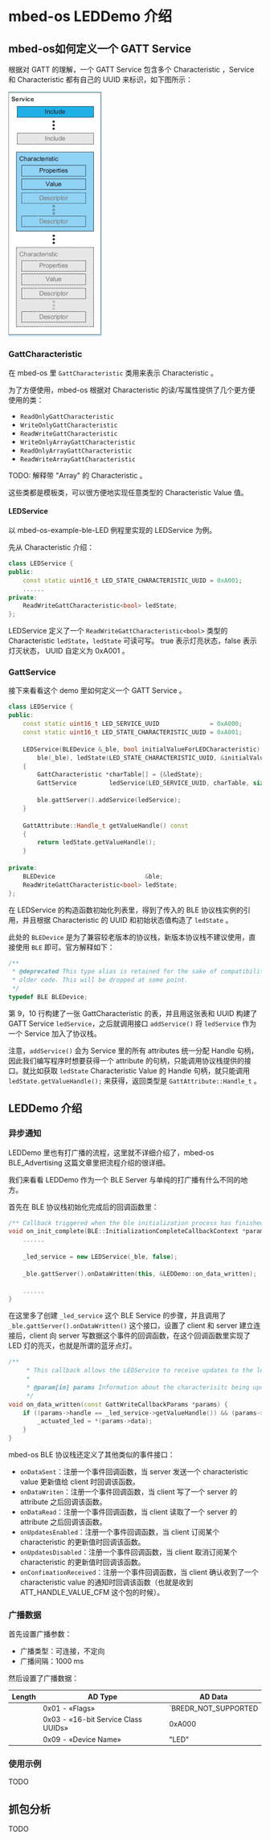 # mbed-os LEDDemo 介绍

## mbed-os如何定义一个 GATT Service

根据对 GATT 的理解，一个 GATT Service 包含多个 Characteristic ，Service 和 Characteristic 都有自己的 UUID 来标识，如下图所示：

<img src="images/image-20201203224720869.png" alt="image-20201203224720869" style="zoom:50%;" />

### GattCharacteristic 

在 mbed-os 里 `GattCharacteristic` 类用来表示 Characteristic 。

为了方便使用，mbed-os 根据对 Characteristic 的读/写属性提供了几个更方便使用的类：

- `ReadOnlyGattCharacteristic`
- `WriteOnlyGattCharacteristic`
- `ReadWriteGattCharacteristic`
- `WriteOnlyArrayGattCharacteristic`
- `ReadOnlyArrayGattCharacteristic`
- `ReadWriteArrayGattCharacteristic`

TODO: 解释带 "Array" 的 Characteristic 。

这些类都是模板类，可以很方便地实现任意类型的 Characteristic Value 值。

#### LEDService

以 mbed-os-example-ble-LED 例程里实现的 LEDService 为例。

先从 Characteristic 介绍：

```C++
class LEDService {
public:
	const static uint16_t LED_STATE_CHARACTERISTIC_UUID = 0xA001;
    ......
private:
    ReadWriteGattCharacteristic<bool> ledState; 
};
```

LEDService 定义了一个 `ReadWriteGattCharacteristic<bool>` 类型的 Characteristic `ledState`，`ledState` 可读可写。 true 表示灯亮状态，false 表示灯灭状态， UUID 自定义为 0xA001 。

### GattService

接下来看看这个 demo 里如何定义一个 GATT Service 。

```C++
class LEDService {
public:
    const static uint16_t LED_SERVICE_UUID              = 0xA000;
    const static uint16_t LED_STATE_CHARACTERISTIC_UUID = 0xA001;

    LEDService(BLEDevice &_ble, bool initialValueForLEDCharacteristic) :
        ble(_ble), ledState(LED_STATE_CHARACTERISTIC_UUID, &initialValueForLEDCharacteristic)
    {
        GattCharacteristic *charTable[] = {&ledState};
        GattService         ledService(LED_SERVICE_UUID, charTable, sizeof(charTable) / sizeof(GattCharacteristic *));

        ble.gattServer().addService(ledService);
    }

    GattAttribute::Handle_t getValueHandle() const
    {
        return ledState.getValueHandle();
    }

private:
    BLEDevice                         &ble;
    ReadWriteGattCharacteristic<bool> ledState; 
};
```

在 LEDService 的构造函数初始化列表里，得到了传入的 BLE 协议栈实例的引用，并且根据 Characteristic 的 UUID 和初始状态值构造了 `ledState` 。

此处的 `BLEDevice` 是为了兼容较老版本的协议栈，新版本协议栈不建议使用，直接使用 `BLE` 即可。官方解释如下：

```C++
/**
 * @deprecated This type alias is retained for the sake of compatibility with
 * older code. This will be dropped at some point.
 */
typedef BLE BLEDevice;
```

第 9，10 行构建了一张 GattCharacteristic 的表，并且用这张表和 UUID 构建了 GATT Service `ledService`，之后就调用接口 `addService()` 将 `ledService` 作为一个 Service 加入了协议栈。

注意，`addService()` 会为 Service 里的所有 attributes 统一分配 Handle 句柄，因此我们编写程序时想要获得一个 attribute 的句柄，只能调用协议栈提供的接口。就比如获取 `ledState` Characteristic Value 的 Handle 句柄，就只能调用 `ledState.getValueHandle();` 来获得，返回类型是 `GattAttribute::Handle_t` 。

## LEDDemo 介绍

### 异步通知

LEDDemo 里也有打广播的流程，这里就不详细介绍了，mbed-os BLE_Advertising 这篇文章里把流程介绍的很详细。

我们来看看 LEDDemo 作为一个 BLE Server 与单纯的打广播有什么不同的地方。

首先在 BLE 协议栈初始化完成后的回调函数里：

```C++
/** Callback triggered when the ble initialization process has finished */
void on_init_complete(BLE::InitializationCompleteCallbackContext *params) {
    ......

    _led_service = new LEDService(_ble, false);

    _ble.gattServer().onDataWritten(this, &LEDDemo::on_data_written);

    ......
}
```

在这里多了创建 `_led_service` 这个 BLE Service 的步骤，并且调用了 `_ble.gattServer().onDataWritten()` 这个接口，设置了 client 和 server 建立连接后，client 向 server 写数据这个事件的回调函数，在这个回调函数里实现了 LED 灯的亮灭，也就是所谓的蓝牙点灯。

```C++
/**
     * This callback allows the LEDService to receive updates to the ledState Characteristic.
     *
     * @param[in] params Information about the characterisitc being updated.
     */
void on_data_written(const GattWriteCallbackParams *params) {
    if ((params->handle == _led_service->getValueHandle()) && (params->len == 1)) {
        _actuated_led = *(params->data);
    }
}
```

mbed-os BLE 协议栈还定义了其他类似的事件接口：

- `onDataSent`：注册一个事件回调函数，当 server 发送一个 characteristic value 更新值给 client 时回调该函数。
- `onDataWriten`：注册一个事件回调函数，当 client 写了一个 server 的 attribute 之后回调该函数。
- `onDataRead`：注册一个事件回调函数，当 client 读取了一个 server 的 attribute 之后回调该函数。
- `onUpdatesEnabled`：注册一个事件回调函数，当 client 订阅某个 characteristic 的更新值时回调该函数。
- `onUpdatesDisabled`：注册一个事件回调函数，当 client 取消订阅某个 characteristic 的更新值时回调该函数。
- `onConfimationReceived`：注册一个事件回调函数，当 client 确认收到了一个 characteristic value 的通知时回调该函数（也就是收到 ATT_HANDLE_VALUE_CFM  这个包的时候）。

### 广播数据

首先设置广播参数：

- 广播类型：可连接，不定向
- 广播间隔：1000 ms

然后设置了广播数据：

| Length | AD Type                             | AD Data                                       |
| ------ | ----------------------------------- | --------------------------------------------- |
|        | 0x01 - «Flags»                      | `BREDR_NOT_SUPPORTED|LE_GENERAL_DISCOVERABLE` |
|        | 0x03 - «16-bit Service Class UUIDs» | 0xA000                                        |
|        | 0x09 - «Device Name»                | "LED"                                         |

### 使用示例

TODO

## 抓包分析

TODO